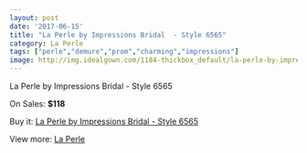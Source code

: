 ```yaml
---
layout: post
date: '2017-06-15'
title: "La Perle by Impressions Bridal  - Style 6565"
category: La Perle
tags: ["perle","demure","prom","charming","impressions"]
image: http://img.idealgown.com/1184-thickbox_default/la-perle-by-impressions-bridal-style-6565.jpg
---
```

La Perle by Impressions Bridal  - Style 6565

On Sales: **$118**
<a href="https://www.idealgown.com/en/la-perle/551-la-perle-by-impressions-bridal-style-6565.html"><amp-img layout="responsive" width="600" height="600" src="//img.idealgown.com/1184-thickbox_default/la-perle-by-impressions-bridal-style-6565.jpg" alt="La Perle by Impressions Bridal  - Style 6565 0" /></a>

Buy it: [La Perle by Impressions Bridal  - Style 6565](https://www.idealgown.com/en/la-perle/551-la-perle-by-impressions-bridal-style-6565.html "La Perle by Impressions Bridal  - Style 6565")

View more: [La Perle](https://www.idealgown.com/en/8-la-perle "La Perle")